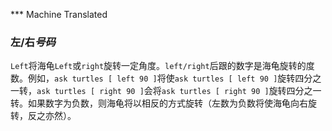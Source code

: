 ﻿*** Machine Translated
### **左/右***号码*

`Left`将海龟`Left`或`right`旋转一定角度。`left/right`后跟的数字是海龟旋转的度数。例如，`ask turtles [ left 90 ]`将使`ask turtles [ left 90 ]`旋转四分之一转，`ask turtles [ right 90 ]`会将`ask turtles [ right 90 ]`旋转四分之一转。如果数字为负数，则海龟将以相反的方式旋转（左数为负数将使海龟向右旋转，反之亦然）。